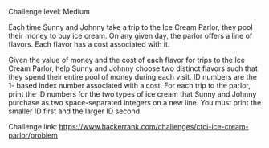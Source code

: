 Challenge level: Medium

Each time Sunny and Johnny take a trip to the Ice Cream Parlor, they pool their money to buy ice cream. On any given day, the parlor offers a line of flavors. Each flavor has a cost associated with it.

Given the value of money and the cost of each flavor for  trips to the Ice Cream Parlor, help Sunny and Johnny choose two distinct flavors such that they spend their entire pool of money during each visit. ID numbers are the 1- based index number associated with a cost. For each trip to the parlor, print the ID numbers for the two types of ice cream that Sunny and Johnny purchase as two space-separated integers on a new line. You must print the smaller ID first and the larger ID second.

Challenge link: https://www.hackerrank.com/challenges/ctci-ice-cream-parlor/problem
